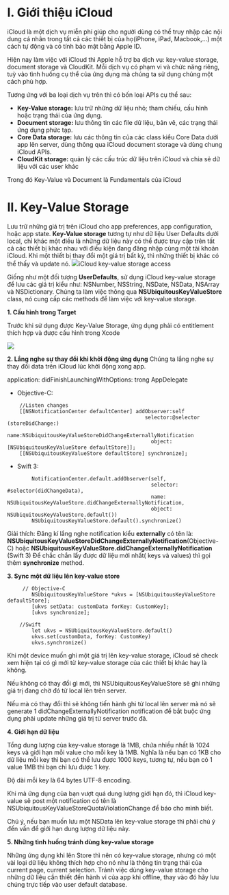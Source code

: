 # I. Giới thiệu iCloud
iCloud là một dịch vụ miễn phí giúp cho người dùng có thể truy nhập các nội dung cá nhân trong tất cả các thiết bị của họ(iPhone, iPad, Macbook,...) một cách tự động và có tính bảo mật bằng Apple ID.


Hiện nay làm việc với iCloud thì Apple hỗ trợ ba dịch vụ: key-value storage, document storage và CloudKit. Mỗi dịch vụ có phạm vi và chức năng riêng, tuỳ vào tình huống cụ thể của ứng dụng mà chúng ta sử dụng chúng một cách phù hợp.

Tương ứng với ba loại dịch vụ trên thì có bốn loại APIs cụ thể sau: 
* **Key-Value storage:** lưu trữ những dữ liệu nhỏ; tham chiếu, cấu hình hoặc trạng thái của ứng dụng.
* **Document storage:** lưu thông tin các file dữ liệu, bản vẽ, các trạng thái ứng dụng phức tạp.
* **Core Data storage:** lưu các thông tin của các class kiểu Core Data dưới app lên server, dùng thông qua iCloud document storage và dùng chung iCloud APIs.
* **CloudKit storage:** quản lý các cấu trúc dữ liệu trên iCloud và chia sẻ dữ liệu với các user khác

Trong đó Key-Value và Document là  Fundamentals của iCloud

# II. Key-Value Storage
Lưu trữ những giá trị trên iCloud cho app preferences, app configuration, hoặc app state. **Key-Value storage** tương tự như dữ liệu User Defaults dưới local, chỉ khác một điều là những dữ liệu này có thể được truy cập trên tất cả các thiết bị khác nhau với điều kiện đang đăng nhập cùng một tài khoản iCloud. Khi một thiết bị thay đổi một giá trị bất kỳ, thì những thiết bị khác có thể thấy và update nó.
![](https://images.viblo.asia/2bead763-48e6-4b4f-b414-07417314a49a.png)iCloud key-value storage access

Giống như một đối tượng **UserDefaults**, sử dụng iCloud key-value storage để lưu các giá trị kiểu như: NSNumber, NSString, NSDate, NSData, NSArray và NSDictionary. 
Chúng ta làm việc thông qua **NSUbiquitousKeyValueStore** class, nó cung cấp các methods để làm việc với key-value storage.

**1. Cấu hình trong Target**


Trước khi sử dụng được Key-Value Storage, ứng dụng phải có entitlement thích hợp và được cấu hình trong Xcode

![](https://images.viblo.asia/eb2749f1-6d86-460a-8a23-75cb3af947c3.png)

**2. Lắng nghe sự thay đổi khi khởi động ứng dụng**
Chúng ta lắng nghe sự thay đổi data trên iCloud lúc khởi động xong app.

application: didFinishLaunchingWithOptions: trong AppDelegate

* Objective-C:
```
    //Listen changes
    [[NSNotificationCenter defaultCenter] addObserver:self
                                             selector:@selector (storeDidChange:)
                                                 name:NSUbiquitousKeyValueStoreDidChangeExternallyNotification
                                               object:[NSUbiquitousKeyValueStore defaultStore]];
    [[NSUbiquitousKeyValueStore defaultStore] synchronize];
```
* Swift 3:
```
        NotificationCenter.default.addObserver(self,
                                               selector: #selector(didChangeData),
                                               name: NSUbiquitousKeyValueStore.didChangeExternallyNotification,
                                               object: NSUbiquitousKeyValueStore.default())
        NSUbiquitousKeyValueStore.default().synchronize()
```

Giải thích: Đăng kí lắng nghe notification kiểu **externally** có tên là:
**NSUbiquitousKeyValueStoreDidChangeExternallyNotification**(Objective-C) hoặc
**NSUbiquitousKeyValueStore.didChangeExternallyNotification** (Swift 3)
Để chắc chắn lấy được dữ liệu mới nhất( keys và values) thì gọi thêm **synchronize** method.

**3. Sync một dữ liệu lên key-value store**
```
     // Objective-C
        NSUbiquitousKeyValueStore *ukvs = [NSUbiquitousKeyValueStore defaultStore];
        [ukvs setData: customData forKey: CustomKey];
        [ukvs synchronize];
    
    //Swift
        let ukvs = NSUbiquitousKeyValueStore.default()
        ukvs.set(customData, forKey: CustomKey)
        ukvs.synchronize()
```
    
Khi một device muốn ghi một giá trị lên key-value storage, iCloud sẽ check xem hiện tại có gì mới từ key-value storage của các thiết bị khác hay là không. 

Nếu không có thay đổi gì mới, thì NSUbiquitousKeyValueStore sẽ ghi những giá trị đang chờ đó từ local lên trên server. 

Nếu mà có thay đổi thì sẽ không tiến hành ghi từ local lên server mà nó sẽ generate 1 didChangeExternallyNotification notification để bắt buộc ứng dụng phải update những giá trị từ server trước đã. 

**4. Giới hạn dữ liệu**

Tổng dung lượng của key-value storage là 1MB, chứa nhiều nhất là 1024 keys và giới hạn mỗi value cho mỗi key là 1MB. Nghĩa là nếu bạn có 1KB cho dữ liệu mỗi key thì bạn có thể lưu được 1000 keys, tương tự, nếu bạn có 1 value 1MB thì bạn chỉ lưu được 1 key.

Độ dài mỗi key là 64 bytes UTF-8 encoding.

Khi mà ứng dụng của bạn vượt quá dung lượng giới hạn đó, thì iCloud key-value sẽ post một notification có tên là NSUbiquitousKeyValueStoreQuotaViolationChange  để báo cho mình biết.

Chú ý, nếu bạn muốn lưu một NSData lên key-value storage thì phải chú ý đến vấn đề giới hạn dung lượng dữ liệu này. 

**5. Những tình huống tránh dùng key-value storage**

Những ứng dụng khi lên Store thì nên có key-value storage, nhưng có một vài loại dữ liệu không thích hợp cho nó như là thông tin trạng thái của current page, current selection.
Tránh việc dùng key-value storage cho những dữ liệu cần thiết đến hành vi của app khi offline, thay vào đó hãy lưu chúng trực tiếp vào user default database.